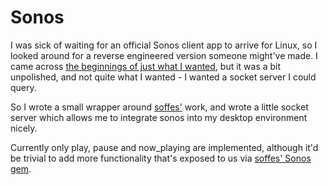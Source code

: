 Sonos
=====

I was sick of waiting for an official Sonos client app to arrive for Linux, so
I looked around for a reverse engineered version someone might've made. I came
across [the beginnings of just what I wanted](https://github.com/soffes/sonos), but
it was a bit unpolished, and not quite what I wanted - I wanted a socket server I could
query.

So I wrote a small wrapper around [soffes'](https://github.com/soffes) work, and wrote a
little socket server which allows me to integrate sonos into my desktop environment nicely.

Currently only play, pause and now_playing are implemented, although it'd be
trivial to add more functionality that's exposed to us via [soffes' Sonos
gem](https://github.com/soffes/sonos).

